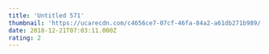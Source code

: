 ```yaml
---
title: 'Untitled 571'
thumbnail: 'https://ucarecdn.com/c4656ce7-07cf-46fa-84a2-a61db271b989/'
date: 2018-12-21T07:03:11.000Z
rating: 2
---
```

